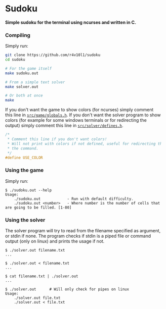 # Sudoku
**Simple sudoku for the terminal using ncurses and written in C.**

### Compiling
Simply run:
```bash
git clone https://github.com/r4v10l1/sudoku
cd sudoku

# For the game itself
make sudoku.out

# From a simple text solver
make solver.out

# Or both at once
make
```

If you don't want the game to show colors (for ncurses) simply comment this line in [`src/game/globals.h`](src/game/globals.h).
If you don't want the solver program to show colors (for example for some windows terminals or for redirecting the output) simply comment this line in [`src/solver/defines.h`](src/solver/defines.h).

```c
/*
 * Comment this line if you don't want colors!
 * Will not print with colors if not defined, useful for redirecting the output of
 * the command.
 */
#define USE_COLOR
```

### Using the game
Simply run:
```console
$ ./sudoku.out --help
Usage:
    ./sudoku.out            - Run with default difficulty.
    ./sudoku.out <number>   - Where number is the number of cells that are going to be filled. [1-80]
```

### Using the solver
The solver program will try to read from the filename specified as argument, or stdin if none. The program checks if stdin is a piped file or command output (only on linux) and prints the usage if not.
```console
$ ./solver.out filename.txt
...

$ ./solver.out < filename.txt
...

$ cat filename.txt | ./solver.out
...

$ ./solver.out      # Will only check for pipes on linux
Usage:
    ./solver.out file.txt
    ./solver.out < file.txt

```
